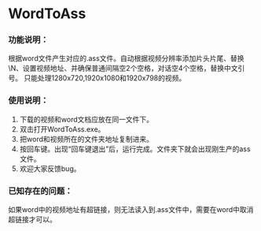 # WordToAss
### 功能说明：
根据word文件产生对应的.ass文件。自动根据视频分辨率添加片头片尾、替换\N、设置视频地址、并确保普通间隔空2个空格，对话空4个空格，替换中文引号。
只能处理1280x720,1920x1080和1920x798的视频。

### 使用说明：
1. 下载的视频和word文档应放在同一文件下。 
2. 双击打开WordToAss.exe。 
3. 把word和视频所在的文件夹地址复制进来。 
4. 按回车键。出现“回车键退出”后，运行完成。文件夹下就会出现刚生产的ass文件。
5. 欢迎大家反馈bug。

### 已知存在的问题：
如果word中的视频地址有超链接，则无法读入到.ass文件中，需要在word中取消超链接才可以。
